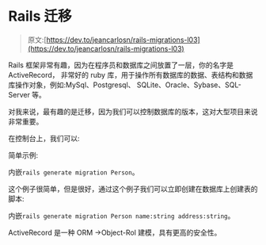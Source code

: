 # Rails 迁移

> 原文:[https://dev.to/jeancarlosn/rails-migrations-l03](https://dev.to/jeancarlosn/rails-migrations-l03)

Rails 框架非常有趣，因为在程序员和数据库之间放置了一层，你的名字是 ActiveRecord，
非常好的 ruby 库，用于操作所有数据库的数据、表结构和数据库操作对象，例如:MySql、Postgresql、
SQLite、Oracle、Sybase、SQL-Server 等。

对我来说，最有趣的是迁移，因为我们可以控制数据库的版本，这对大型项目来说非常重要。

在控制台上，我们可以:

简单示例:

内嵌`rails generate migration Person`。

这个例子很简单，但是很好，通过这个例子我们可以立即创建在数据库上创建表的脚本:

内嵌`rails generate migration Person name:string address:string`。

ActiveRecord 是一种 ORM ->Object-Rol 建模，具有更高的安全性。